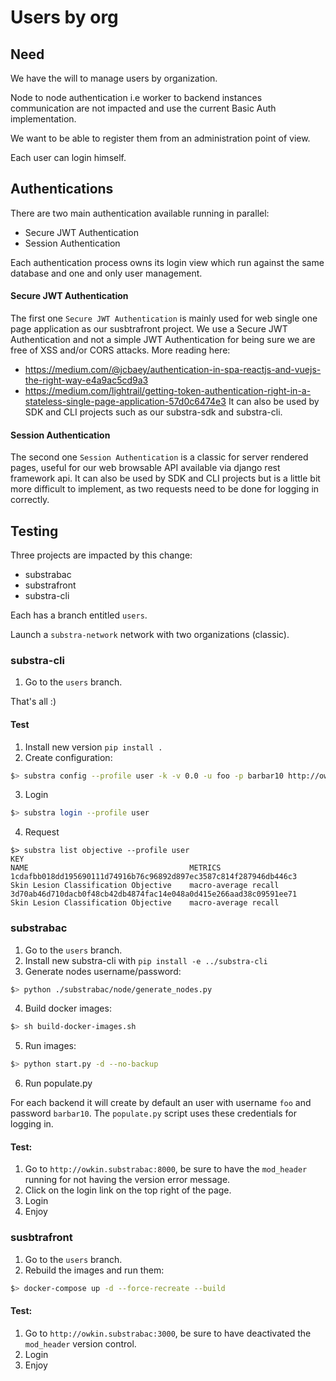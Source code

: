 # Users by org


## Need
We have the will to manage users by organization.

Node to node authentication i.e worker to backend instances communication are not impacted and use the current Basic Auth implementation.

We want to be able to register them from an administration point of view.

Each user can login himself.

## Authentications

There are two main authentication available running in parallel:
- Secure JWT Authentication
- Session Authentication

Each authentication process owns its login view which run against the same database and one and only user management.


#### Secure JWT Authentication
The first one `Secure JWT Authentication` is mainly used for web single one page application as our susbtrafront project.
We use a Secure JWT Authentication and not a simple JWT Authentication for being sure we are free of XSS and/or CORS attacks.
More reading here: 
- https://medium.com/@jcbaey/authentication-in-spa-reactjs-and-vuejs-the-right-way-e4a9ac5cd9a3
- https://medium.com/lightrail/getting-token-authentication-right-in-a-stateless-single-page-application-57d0c6474e3
It can also be used by SDK and CLI projects such as our substra-sdk and substra-cli.

#### Session Authentication
The second one `Session Authentication` is a classic for server rendered pages, useful for our web browsable API available via django rest framework api.
It can also be used by SDK and CLI projects but is a little bit more difficult to implement, as two requests need to be done for logging in correctly.

## Testing

Three projects are impacted by this change:
- substrabac
- substrafront
- substra-cli

Each has a branch entitled `users`.

Launch a `substra-network` network with two organizations (classic).

### substra-cli

1. Go to the `users` branch.

That's all :)

#### Test

1. Install new version `pip install .`
2. Create configuration:
```bash
$> substra config --profile user -k -v 0.0 -u foo -p barbar10 http://owkin.substrabac:8000
```
3. Login
```bash
$> substra login --profile user
```
4. Request
```
$> substra list objective --profile user
KEY                                                                 NAME                                    METRICS                 
1cdafbb018dd195690111d74916b76c96892d897ec3587c814f287946db446c3    Skin Lesion Classification Objective    macro-average recall    
3d70ab46d710dacb0f48cb42db4874fac14e048a0d415e266aad38c09591ee71    Skin Lesion Classification Objective    macro-average recall 
```

### substrabac

1. Go to the `users` branch.
2. Install new substra-cli with `pip install -e ../substra-cli`
3. Generate nodes username/password:
```bash
$> python ./substrabac/node/generate_nodes.py
```
4. Build docker images:
```bash
$> sh build-docker-images.sh
```
5. Run images:
```bash
$> python start.py -d --no-backup
```
6. Run populate.py

For each backend it will create by default an user with username `foo` and password `barbar10`.
The `populate.py` script uses these credentials for logging in.


#### Test:

1. Go to `http://owkin.substrabac:8000`, be sure to have the `mod_header` running for not having the version error message.
2. Click on the login link on the top right of the page.
3. Login
4. Enjoy


### susbtrafront

1. Go to the `users` branch.
2. Rebuild the images and run them:
```bash
$> docker-compose up -d --force-recreate --build 
```

#### Test:

1. Go to `http://owkin.substrabac:3000`, be sure to have deactivated the `mod_header` version control.
2. Login
4. Enjoy
